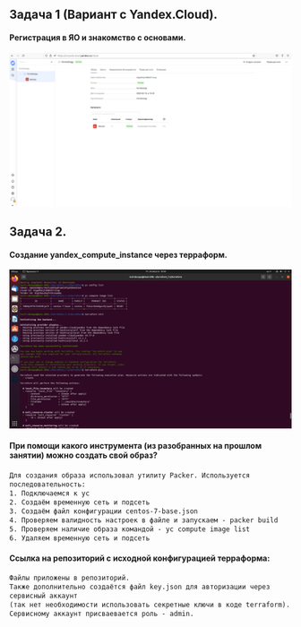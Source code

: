 ## **Задача 1 (Вариант с Yandex.Cloud).**
#### Регистрация в ЯО и знакомство с основами.
![Screenshot](1_1.jpg)
## **Задача 2.** 
#### Создание yandex_compute_instance через терраформ.
![Screenshot](1_2.jpg)
#### При помощи какого инструмента (из разобранных на прошлом занятии) можно создать свой образ?
```
Для создания образа использовал утилиту Packer. Используется последовательность:
1. Подключаемся к ус
2. Создаём временную сеть и подсеть
3. Создаём файл конфигурации centos-7-base.json
4. Проверяем валидность настроек в файле и запускаем - packer build
5. Проверяем наличие образа командой - yc compute image list
6. Удаляем временную сеть и подсеть
```
#### Ссылка на репозиторий с исходной конфигурацией терраформа:
```
Файлы приложены в репозиторий.
Также дополнительно создаётся файл key.json для авторизации через сервисный аккаунт 
(так нет необходимости использовать секретные ключи в коде terraform). 
Сервисному аккаунт присваевается роль - admin.
```
